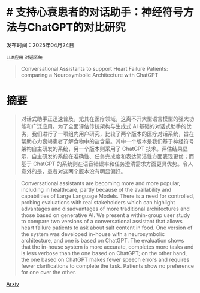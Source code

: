 # # 支持心衰患者的对话助手：神经符号方法与ChatGPT的对比研究

发布时间：2025年04月24日

`LLM应用` `对话系统`

> Conversational Assistants to support Heart Failure Patients: comparing a Neurosymbolic Architecture with ChatGPT

# 摘要

> 对话式助手正迅速普及，尤其在医疗领域，这离不开大型语言模型的强大功能和广泛应用。为了全面评估传统架构与生成式 AI 基础的对话式助手的优劣，我们进行了一项组内用户研究，比较了两个版本的医疗对话系统，旨在帮助心力衰竭患者了解食物中的盐含量。其中一个版本是我们基于神经符号架构自主研发的系统，另一个版本则采用了 ChatGPT 技术。评估结果显示，自主研发的系统在准确性、任务完成度和表达简洁性方面表现更优；而基于 ChatGPT 的系统则在语音错误率和任务澄清需求方面更具优势。令人意外的是，患者对这两个版本没有明显偏好。

> Conversational assistants are becoming more and more popular, including in healthcare, partly because of the availability and capabilities of Large Language Models. There is a need for controlled, probing evaluations with real stakeholders which can highlight advantages and disadvantages of more traditional architectures and those based on generative AI. We present a within-group user study to compare two versions of a conversational assistant that allows heart failure patients to ask about salt content in food. One version of the system was developed in-house with a neurosymbolic architecture, and one is based on ChatGPT. The evaluation shows that the in-house system is more accurate, completes more tasks and is less verbose than the one based on ChatGPT; on the other hand, the one based on ChatGPT makes fewer speech errors and requires fewer clarifications to complete the task. Patients show no preference for one over the other.

[Arxiv](https://arxiv.org/abs/2504.17753)